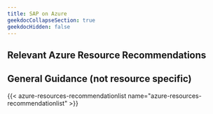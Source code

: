 ```yaml
---
title: SAP on Azure
geekdocCollapseSection: true
geekdocHidden: false
---
```


## Relevant Azure Resource Recommendations

## General Guidance (not resource specific)

{{< azure-resources-recommendationlist name="azure-resources-recommendationlist" >}}
